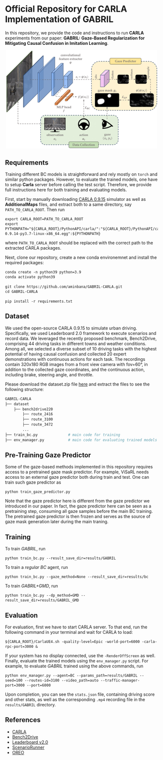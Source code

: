 # Official Repository for CARLA Implementation of GABRIL

In this repository, we provide the code and instructions to run **CARLA** experiments from our paper: **GABRIL: Gaze-Based Regularization for Mitigating Causal Confusion in Imitation Learning**.

<p align="center">
  <img src="images/method.png" alt="" width="500"/>
</p>


## Requirements

Training different BC models is straightforward and rely mostly on ```torch``` and similar python packages. However, to evaluate the trained models, one have to setup **Carla** server before calling the test script. Therefore, we provide full instructions here for both training and evaluating models. 

First, start by manually downloading [CARLA 0.9.15](https://github.com/carla-simulator/carla/releases/tag/0.9.15/) simulator as well as **AdditionalMaps** files, and extract both to a same directory, say ```PATH_TO_CARLA_ROOT```. Then run

```
export CARLA_ROOT=PATH_TO_CARLA_ROOT
export PYTHONPATH="${CARLA_ROOT}/PythonAPI/carla/":"${CARLA_ROOT}/PythonAPI/carla/dist/carla-0.9.14-py3.7-linux-x86_64.egg":${PYTHONPATH}
```
where ```PATH_TO_CARLA_ROOT``` should be replaced with the correct path to the extracted CARLA packages.

Next, clone our repository, create a new conda environemnet and install the required packages:

```
conda create -n python39 python=3.9
conda activate python39

git clone https://github.com/aminbana/GABRIL-CARLA.git
cd GABRIL-CARLA

pip install -r requirements.txt
```

## Dataset 

We used the open-source CARLA 0.9.15 to simulate urban driving. Specifically, we used Leaderboard 2.0 framework to execute scenarios and record data. We leveraged the recently proposed benchmark, Bench2Drive, comprising 44 driving tasks in different towns and weather conditions. Among all, we selected a diverse subset of 10 driving tasks with the highest potential of having causal confusion and collected 20 expert demonstrations with continuous actions for each task. The recordings contain 320x180 RGB images from a front view camera with fov=60°, in addition to the collected gaze coordinates, and the continuous action, including brake, steering angle, and throttle. 

Please download the dataset.zip file [here](https://drive.google.com/drive/folders/1P4NpKcUNFecZxFazlyUULAEPqb3JkAnp) and extract the files to see the following structure:

```bash
GABRIL-CARLA
├── dataset
    ├── bench2drive220
        ├── route_2416
        ├── route_3100
        ├── route_3472
        ...
├── train_bc.py              # main code for training
├── env_manager.py           # main code for evaluating trained models
```

## Pre-Training Gaze Predictor

Some of the gaze-based methods implemented in this repository requires access to a pretrained gaze mask predictor. For example, ViSaRL needs access to an external gaze predictor both during train and test. One can train such gaze predictor as

```
python train_gaze_predictor.py
```

Note that the gaze predictor here is different from the gaze predictor we introduced in our paper. In fact, the gaze predictor here can be seen as a pretraining step, consuming all gaze samples before the main BC training. The pretrained gaze predictor is then frozen and serves as the source of gaze mask generation later during the main traning.

## Training

To train *GABRIL*, run

```
python train_bc.py --result_save_dir=results/GABRIL
```

To train a *regular BC* agent, run

```
python train_bc.py --gaze_method=None --result_save_dir=results/bc
```

To train *GABRIL+GMD*, run

```
python train_bc.py --dp_method=GMD --result_save_dir=results/GABRIL_GMD
```

## Evaluation

For evaluation, first we have to start CARLA server. To that end, run the following command in your terminal and wait for CARLA to load:

```
${CARLA_ROOT}/CarlaUE4.sh -quality-level=Epic -world-port=6000 -carla-rpc-port=3000 &
```

If your system has no display connected, use the ```-RenderOffScreen``` as well. Finally, evaluate the trained models using the ```env_manager.py``` script. For example, to evaluate *GABRIL* trained using the above commands, run

```
python env_manager.py --agent=BC --params_path=results/GABRIL --seed=100 --routes-id=3100 --video_path=auto --traffic-manager-port=3000 --port=6000
```

Upon completion, you can see the ```stats.json``` file, containing driving score and other stats, as well as the corresponding ```.mp4``` recording file in the ```results/GABRIL``` directory.

## References

* [CARLA](https://carla.org/)
* [Bench2Drive](https://github.com/Thinklab-SJTU/Bench2Drive)
* [Leaderboard v2.0](https://leaderboard.carla.org/get_started_v2_0/)
* [ScenarioRunner](https://github.com/carla-simulator/scenario_runner)
* [OREO](https://github.com/alinlab/oreo)


